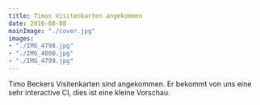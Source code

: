 ```yaml
---
title: Timos Visitenkarten angekommen
date: 2016-08-08
mainImage: "./cover.jpg"
images:
- "./IMG_4798.jpg"
- "./IMG_4800.jpg"
- "./IMG_4799.jpg"
---
```


Timo Beckers Visitenkarten sind angekommen. Er bekommt von uns eine sehr interactive CI, dies ist eine kleine Vorschau.
